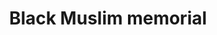 ---
pid: ws167
title: Black Muslim memorial
location_transcription: 52nd st/Malcolm X Park
coordinates: "[-75.225203867288, 39.952352402915]"
zipcode: '20002'
gen_neighborhood: 
neighborhood: 
outside_phl: 'Washington DC '
age: '32'
age_range: 30-39
instagram: 
image_file_name: ws_167.jpg
proposal_transcription: More representation of local populations which is more diverse
  than seems to be currently represented — for instance black muslims.
topic: African Americans,Inclusivity,Religion
topic_summary: 0, 0, 0
type: Conceptual
keywords_other: muslim, representation
credit: William McKelney
image_labels: 
twitter: 
facebook: 
permalink: "/monuments/ws167/"
layout: item-page
---